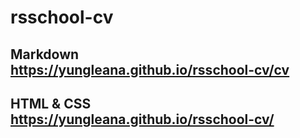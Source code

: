 # rsschool-cv
## Markdown https://yungleana.github.io/rsschool-cv/cv
## HTML & CSS https://yungleana.github.io/rsschool-cv/
